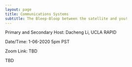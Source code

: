 ```yaml
---
layout: page
title: Communications Systems
subtitle: The Bleep-Bloop between the satellite and you!
---
```

Primary and Secondary Host: Dacheng Li, UCLA RAPID

Date/Time: 1-06-2020 5pm PST

Zoom Link: TBD

TBD